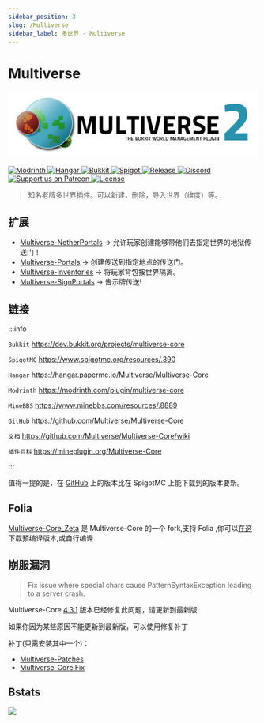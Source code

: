 ```yaml
---
sidebar_position: 3
slug: /Multiverse
sidebar_label: 多世界 - Multiverse
---
```


# Multiverse

![](_images/multiverse2-long.png)

<a href="https://modrinth.com/plugin/multiverse-core">
  <img src="https://cdn.jsdelivr.net/npm/@intergrav/devins-badges@3/assets/cozy/available/modrinth_vector.svg" class="stylish-image" alt="Modrinth" />
</a>
<a href="https://hangar.papermc.io/Multiverse/Multiverse-Core">
  <img src="https://cdn.jsdelivr.net/npm/@intergrav/devins-badges@3/assets/cozy/available/hangar_vector.svg" class="stylish-image" alt="Hangar" />
</a>
<a href="https://dev.bukkit.org/projects/multiverse-core">
  <img src="https://cdn.jsdelivr.net/npm/@intergrav/devins-badges@3/assets/cozy/supported/bukkit_vector.svg" class="stylish-image" alt="Bukkit" />
</a>
<a href="https://www.spigotmc.org/resources/multiverse-core.390">
  <img src="https://cdn.jsdelivr.net/npm/@intergrav/devins-badges@3/assets/cozy/supported/spigot_vector.svg" class="stylish-image" alt="Spigot" />
</a>
<a href="https://github.com/DecentSoftware-eu/DecentHolograms/releases">
  <img src="https://img.shields.io/github/v/release/Multiverse/Multiverse-Core" class="stylish-image" alt="Release" />
</a>
<a href="https://discord.gg/NZtfKky">
  <img src="https://img.shields.io/discord/325459248047980545?label=discord&logo=discord" class="stylish-image" alt="Discord" />
</a>
<a href="https://patreon.com/dumptruckman">
  <img src="https://img.shields.io/badge/donate-patreon-white?logo=patreon" class="stylish-image" alt="Support us on Patreon" />
</a>
<a href="https://github.com/Multiverse/Multiverse-Core/blob/main/LICENSE.md">
  <img src="https://img.shields.io/github/license/Multiverse/Multiverse-Core?color=blue" class="stylish-image" alt="License" />
</a>

> 知名老牌多世界插件。可以新建，删除，导入世界（维度）等。

## 扩展

- [Multiverse-NetherPortals](https://github.com/Multiverse/Multiverse-NetherPortals) -> 允许玩家创建能够带他们去指定世界的地狱传送门！
- [Multiverse-Portals](https://github.com/Multiverse/Multiverse-Portals) -> 创建传送到指定地点的传送门。
- [Multiverse-Inventories](https://github.com/Multiverse/Multiverse-Inventories) -> 将玩家背包按世界隔离。
- [Multiverse-SignPortals](https://github.com/Multiverse/Multiverse-SignPortals) -> 告示牌传送!

## 链接

:::info

`Bukkit` https://dev.bukkit.org/projects/multiverse-core

`SpigotMC` https://www.spigotmc.org/resources/.390

`Hangar` https://hangar.papermc.io/Multiverse/Multiverse-Core

`Modrinth` https://modrinth.com/plugin/multiverse-core

`MineBBS` https://www.minebbs.com/resources/.8889

`GitHub` https://github.com/Multiverse/Multiverse-Core

`文档` https://github.com/Multiverse/Multiverse-Core/wiki

`插件百科` https://mineplugin.org/Multiverse-Core

:::

值得一提的是，在 [GitHub](https://github.com/Multiverse/Multiverse-Core/releases) 上的版本比在 SpigotMC 上能下载到的版本要新。

## Folia

[Multiverse-Core_Zeta](https://github.com/RenYuan-MC/Multiverse-Core_Zeta) 是 Multiverse-Core 的一个 fork,支持 Folia
,你可以[在这](https://dl.yizhan.wiki/plugins/multiverse-core-4.3.14-zeta_folia-experimental.jar) 下载预编译版本,或自行编译

## 崩服漏洞

> Fix issue where special chars cause PatternSyntaxException leading to a server crash.

Multiverse-Core [4.3.1](https://www.spigotmc.org/resources/multiverse-core.390/update?update=424085) 版本已经修复此问题，请更新到最新版

如果你因为某些原因不能更新到最新版，可以使用修复补丁

补丁(只需安装其中一个)：

- [Multiverse-Patches](https://www.spigotmc.org/resources/.96390)
- [Multiverse-Core Fix](https://www.spigotmc.org/resources/.70218)

## Bstats

[![](https://bstats.org/signatures/bukkit/Multiverse-Core.svg)](https://bstats.org/plugin/bukkit/Multiverse-Core/7765)
